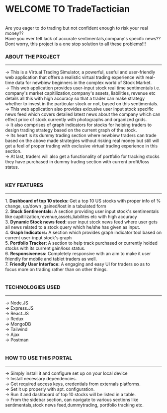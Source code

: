 <br>
<h1><strong>WELCOME TO TradeTactician</strong></h1>
 <br>
 Are you eager to do trading but not confident enough to risk your real money??<br> 
 Have you ever felt lack of accurate sentimentals,company's specifc news??<br>
 Dont worry, this project is a one stop solution to all these problems!!!<br>

<h3><bold>ABOUT THE PROJECT</bold></h3>
<hr></hr>
-> This is a Virtual Trading Simulator, a powerful, useful and user-friendly web application that offers a realistic virtual trading experience with real-time data  for newbiew beginners in the complex world of Stock Market. <br>
-> This web application provides user-input stock real time sentimentals i.e. company's market capitilization,company's assets, liabilities, revenue etc details all this with high accuracy so that a trader can make strategy whether to invest in the particular stock or not, based on this sentimentals.<br>
-> This web application also provides exlcusive user input stock specific news feed which covers detailed  latest news about the company which can effect price of stock currently with photographs and organized grids.<br>
-> It also comprises of graph indicators for stocks for helping traders to design trading strategy based on the current graph of the stock.<br>
-> Its heart is its dummy trading section where newbiew traders can trade based on the above made strategies without risking real money but still will get a feel of proper trading with exclusive virtual trading experience in this section.<br>
-> At last, traders will also get a functionality of portfolio for tracking stocks they have purchased in dummy trading section with current profit/loss status. <br><br>

<h3><bold>KEY FEATURES</bold></h3>
<hr></hr>
1. <strong>Dashboard of top 10 stocks: </strong> Get a top 10 US stocks with proper info of % change, up/down ,gained/lost in a tabulated form<br>
2. <strong>Stock Sentimentals:</strong> A section providing user input stock's sentimentals like capitilization,revenue,assets,liabilites etc with high accuracy<br>
3. <strong>Dynamic Stock news feed: </strong>  user input stock news feed where user gets all news related to a stock query which he/she has given as input.<br>
4. <strong>Graph Indicators:</strong> A section which provides graph indicator tool based on current user-input stock's graph<br>
5. <strong>Portfolio Tracker: </strong>  A section to help track purchased or currently holded stocks with its current gain/loss status.<br>
6. <strong>Responsiveness:</strong> Completely responsive with an aim to make it user friendly for mobile and tablet traders as well. <br>
7. <strong>Friendly User Interface:</strong>  A engaging and easy UI for traders so as to focus more on trading rather than on other things.<br><br>

<h3><bold>TECHNOLOGIES USED</bold></h3>
<hr></hr>
-> Node.JS<br>
-> Express.JS<br>
-> React.JS<br>
-> Redux<br>
-> MongoDB<br>
-> Tailwind<br>
-> Ajax<br>
-> Postman<br><br>

<h3><bold> HOW TO USE THIS PORTAL</bold></h3>
<hr></hr>
-> Simply install it and configure set up on your local device<br>
-> Install necessary dependencies.<br>
-> Get required access keys, credentials from externals platforms.<br>
-> Set it up properly with apt. configuration.<br>
-> Run it and dashboard of top 10 stocks will be listed in a table.<br>
-> From the sidebar section, can navigate to various sections like sentimentals,stock news feed,dummytrading, portfolio tracking etc.<br><br>




